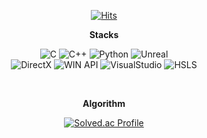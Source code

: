 
<div align=center>

[![Hits](https://hits.seeyoufarm.com/api/count/incr/badge.svg?url=https%3A%2F%2Fgithub.com%2Ftmd9936&count_bg=%2316218E&title_bg=%23168CAA&icon=opsgenie.svg&icon_color=%23E7E7E7&title=hits&edge_flat=false)](https://hits.seeyoufarm.com)
	
<b>Stacks</b>

![C](http://img.shields.io/badge/-C-gray?style=flat-square&logo=c)
![C++](http://img.shields.io/badge/-C++-blue?style=flat-square&logo=cplusplus)
![Python](http://img.shields.io/badge/-Python-gainsboro?style=flat-square&logo=python)
![Unreal](http://img.shields.io/badge/-Unreal-black?style=flat-square&logo=unrealengine) <br>
![DirectX](http://img.shields.io/badge/-DirectX-dodgerblue?style=flat-square)
![WIN API](http://img.shields.io/badge/-WIN%20API-Royalblue?style=flat-square&logo=windows)
![VisualStudio](http://img.shields.io/badge/-VisualStudio-indigo?style=flat-square&logo=visualstudio)
![HSLS](http://img.shields.io/badge/-HLSL-darkcyan?style=flat-square)

<br>

<b>Algorithm</b> <br>

[![Solved.ac Profile](http://mazassumnida.wtf/api/v2/generate_badge?boj=tmd9936)](https://solved.ac/tmd9936/)
</div>


<!--
**tmd9936/tmd9936** is a ✨ _special_ ✨ repository because its `README.md` (this file) appears on your GitHub profile.

Here are some ideas to get you started:

- 🔭 I’m currently working on ...
- 🌱 I’m currently learning ...
- 👯 I’m looking to collaborate on ...
- 🤔 I’m looking for help with ...
- 💬 Ask me about ...
- 📫 How to reach me: ...
- 😄 Pronouns: ...
- ⚡ Fun fact: ...
-->
